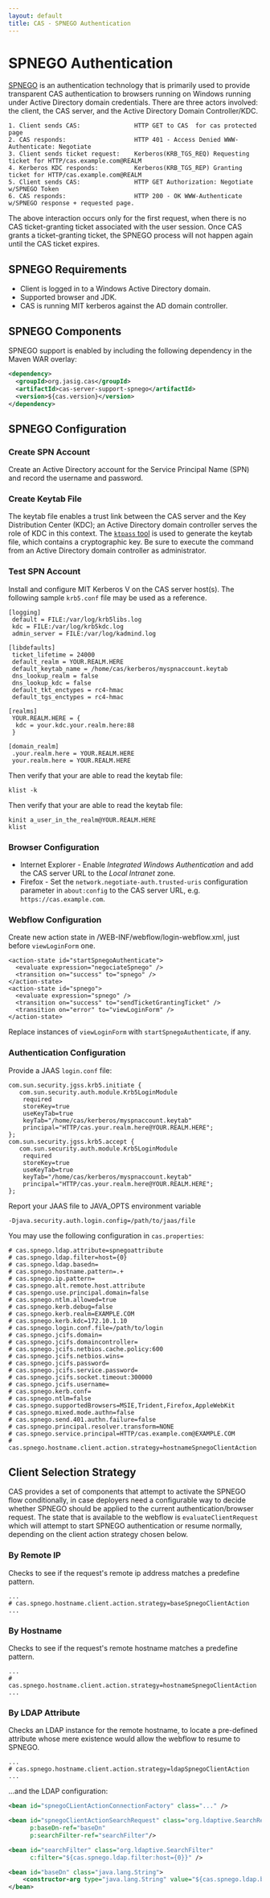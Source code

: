 ```yaml
---
layout: default
title: CAS - SPNEGO Authentication
---
```


# SPNEGO Authentication
[SPNEGO](http://en.wikipedia.org/wiki/SPNEGO) is an authentication technology that is primarily used to provide
transparent CAS authentication to browsers running on Windows running under Active Directory domain credentials.
There are three actors involved: the client, the CAS server, and the Active Directory Domain Controller/KDC.

    1. Client sends CAS:               HTTP GET to CAS  for cas protected page
    2. CAS responds:                   HTTP 401 - Access Denied WWW-Authenticate: Negotiate
    3. Client sends ticket request:    Kerberos(KRB_TGS_REQ) Requesting ticket for HTTP/cas.example.com@REALM
    4. Kerberos KDC responds:          Kerberos(KRB_TGS_REP) Granting ticket for HTTP/cas.example.com@REALM
    5. Client sends CAS:               HTTP GET Authorization: Negotiate w/SPNEGO Token
    6. CAS responds:                   HTTP 200 - OK WWW-Authenticate w/SPNEGO response + requested page.

The above interaction occurs only for the first request, when there is no CAS ticket-granting ticket associated with
the user session. Once CAS grants a ticket-granting ticket, the SPNEGO process will not happen again until the CAS
ticket expires.


## SPNEGO Requirements
* Client is logged in to a Windows Active Directory domain.
* Supported browser and JDK.
* CAS is running MIT kerberos against the AD domain controller.


## SPNEGO Components
SPNEGO support is enabled by including the following dependency in the Maven WAR overlay:

```xml
<dependency>
  <groupId>org.jasig.cas</groupId>
  <artifactId>cas-server-support-spnego</artifactId>
  <version>${cas.version}</version>
</dependency>
```

## SPNEGO Configuration

### Create SPN Account
Create an Active Directory account for the Service Principal Name (SPN) and record the username and password.

### Create Keytab File
The keytab file enables a trust link between the CAS server and the Key Distribution Center (KDC); an Active Directory
domain controller serves the role of KDC in this context.
The [`ktpass` tool](http://technet.microsoft.com/en-us/library/cc753771.aspx) is used to generate the keytab file,
which contains a cryptographic key. Be sure to execute the command from an Active Directory domain controller as
administrator.


### Test SPN Account
Install and configure MIT Kerberos V on the CAS server host(s). The following sample `krb5.conf` file may be used
as a reference.

    [logging]
     default = FILE:/var/log/krb5libs.log
     kdc = FILE:/var/log/krb5kdc.log
     admin_server = FILE:/var/log/kadmind.log

    [libdefaults]
     ticket_lifetime = 24000
     default_realm = YOUR.REALM.HERE
     default_keytab_name = /home/cas/kerberos/myspnaccount.keytab
     dns_lookup_realm = false
     dns_lookup_kdc = false
     default_tkt_enctypes = rc4-hmac
     default_tgs_enctypes = rc4-hmac

    [realms]
     YOUR.REALM.HERE = {
      kdc = your.kdc.your.realm.here:88
     }

    [domain_realm]
     .your.realm.here = YOUR.REALM.HERE
     your.realm.here = YOUR.REALM.HERE

Then verify that your are able to read the keytab file:

    klist -k

Then verify that your are able to read the keytab file:

    kinit a_user_in_the_realm@YOUR.REALM.HERE
    klist


### Browser Configuration
* Internet Explorer - Enable _Integrated Windows Authentication_ and add the CAS server URL to the _Local Intranet_
zone.
* Firefox - Set the `network.negotiate-auth.trusted-uris` configuration parameter in `about:config` to the CAS server
URL, e.g. `https://cas.example.com`.

### Webflow Configuration
Create new action state in /WEB-INF/webflow/login-webflow.xml, just before `viewLoginForm` one.

    <action-state id="startSpnegoAuthenticate">
      <evaluate expression="negociateSpnego" />
      <transition on="success" to="spnego" />
    </action-state>
    <action-state id="spnego">
      <evaluate expression="spnego" />
      <transition on="success" to="sendTicketGrantingTicket" />
      <transition on="error" to="viewLoginForm" />
    </action-state>
    

Replace instances of `viewLoginForm` with `startSpnegoAuthenticate`, if any.

### Authentication Configuration

Provide a JAAS `login.conf` file:

    com.sun.security.jgss.krb5.initiate {
       com.sun.security.auth.module.Krb5LoginModule
        required
        storeKey=true
        useKeyTab=true
        keyTab="/home/cas/kerberos/myspnaccount.keytab"
        principal="HTTP/cas.your.realm.here@YOUR.REALM.HERE";
    };
    com.sun.security.jgss.krb5.accept {
       com.sun.security.auth.module.Krb5LoginModule
        required
        storeKey=true
        useKeyTab=true
        keyTab="/home/cas/kerberos/myspnaccount.keytab"
        principal="HTTP/cas.your.realm.here@YOUR.REALM.HERE";
    };

Report your JAAS file to JAVA_OPTS environment variable

    -Djava.security.auth.login.config=/path/to/jaas/file

You may use the following configuration in `cas.properties`:

```properties
# cas.spnego.ldap.attribute=spnegoattribute
# cas.spnego.ldap.filter=host={0}
# cas.spnego.ldap.basedn=
# cas.spnego.hostname.pattern=.+
# cas.spnego.ip.pattern=
# cas.spnego.alt.remote.host.attribute
# cas.spengo.use.principal.domain=false
# cas.spnego.ntlm.allowed=true
# cas.spnego.kerb.debug=false
# cas.spnego.kerb.realm=EXAMPLE.COM
# cas.spnego.kerb.kdc=172.10.1.10
# cas.spnego.login.conf.file=/path/to/login
# cas.spnego.jcifs.domain=
# cas.spnego.jcifs.domaincontroller=
# cas.spnego.jcifs.netbios.cache.policy:600
# cas.spnego.jcifs.netbios.wins=
# cas.spnego.jcifs.password=
# cas.spnego.jcifs.service.password=
# cas.spnego.jcifs.socket.timeout:300000
# cas.spnego.jcifs.username=
# cas.spnego.kerb.conf=
# cas.spnego.ntlm=false
# cas.spnego.supportedBrowsers=MSIE,Trident,Firefox,AppleWebKit
# cas.spnego.mixed.mode.authn=false
# cas.spnego.send.401.authn.failure=false
# cas.spnego.principal.resolver.transform=NONE
# cas.spnego.service.principal=HTTP/cas.example.com@EXAMPLE.COM
# cas.spnego.hostname.client.action.strategy=hostnameSpnegoClientAction
```

## Client Selection Strategy
CAS provides a set of components that attempt to activate the SPNEGO flow conditionally,
in case deployers need a configurable way to decide whether SPNEGO should be applied to the
current authentication/browser request. The state that is available to the webflow
is `evaluateClientRequest` which will attempt to start SPNEGO authentication
or resume normally, depending on the client action strategy chosen below.

### By Remote IP
Checks to see if the request's remote ip address matches a predefine pattern.

```properties
...
# cas.spnego.hostname.client.action.strategy=baseSpnegoClientAction
...
```


### By Hostname
Checks to see if the request's remote hostname matches a predefine pattern.

```properties
...
# cas.spnego.hostname.client.action.strategy=hostnameSpnegoClientAction
...
```


### By LDAP Attribute
Checks an LDAP instance for the remote hostname, to locate a pre-defined attribute whose mere existence
would allow the webflow to resume to SPNEGO.

```properties
...
# cas.spnego.hostname.client.action.strategy=ldapSpnegoClientAction
...
```

...and the LDAP configuration:

```xml
<bean id="spnegoCLientActionConnectionFactory" class="..." />

<bean id="spnegoClientActionSearchRequest" class="org.ldaptive.SearchRequest"
      p:baseDn-ref="baseDn"
      p:searchFilter-ref="searchFilter"/>

<bean id="searchFilter" class="org.ldaptive.SearchFilter"
      c:filter="${cas.spnego.ldap.filter:host={0}}" />

<bean id="baseDn" class="java.lang.String">
    <constructor-arg type="java.lang.String" value="${cas.spnego.ldap.basedn:}" />
</bean>
```
